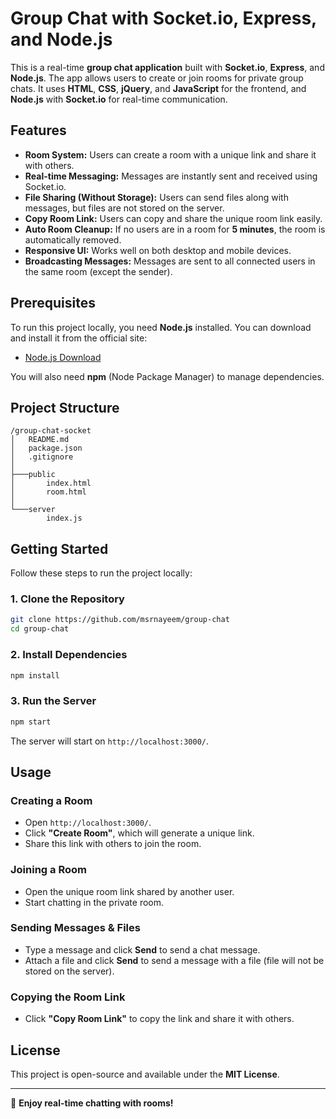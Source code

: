 # Group Chat with Socket.io, Express, and Node.js

This is a real-time **group chat application** built with **Socket.io**, **Express**, and **Node.js**. The app allows users to create or join rooms for private group chats. It uses **HTML**, **CSS**, **jQuery**, and **JavaScript** for the frontend, and **Node.js** with **Socket.io** for real-time communication.

## Features

- **Room System:** Users can create a room with a unique link and share it with others.
- **Real-time Messaging:** Messages are instantly sent and received using Socket.io.
- **File Sharing (Without Storage):** Users can send files along with messages, but files are not stored on the server.
- **Copy Room Link:** Users can copy and share the unique room link easily.
- **Auto Room Cleanup:** If no users are in a room for **5 minutes**, the room is automatically removed.
- **Responsive UI:** Works well on both desktop and mobile devices.
- **Broadcasting Messages:** Messages are sent to all connected users in the same room (except the sender).

## Prerequisites

To run this project locally, you need **Node.js** installed. You can download and install it from the official site:

- [Node.js Download](https://nodejs.org/)

You will also need **npm** (Node Package Manager) to manage dependencies.

## Project Structure

```
/group-chat-socket
│   README.md
│   package.json
│   .gitignore
│
├───public
│       index.html
│       room.html
│
└───server
        index.js
```

## Getting Started

Follow these steps to run the project locally:

### 1. Clone the Repository

```bash
git clone https://github.com/msrnayeem/group-chat
cd group-chat
```

### 2. Install Dependencies

```bash
npm install
```

### 3. Run the Server

```bash
npm start
```

The server will start on `http://localhost:3000/`.

## Usage

### Creating a Room
- Open `http://localhost:3000/`.
- Click **"Create Room"**, which will generate a unique link.
- Share this link with others to join the room.

### Joining a Room
- Open the unique room link shared by another user.
- Start chatting in the private room.

### Sending Messages & Files
- Type a message and click **Send** to send a chat message.
- Attach a file and click **Send** to send a message with a file (file will not be stored on the server).

### Copying the Room Link
- Click **"Copy Room Link"** to copy the link and share it with others.

## License

This project is open-source and available under the **MIT License**.

---

🚀 **Enjoy real-time chatting with rooms!**

